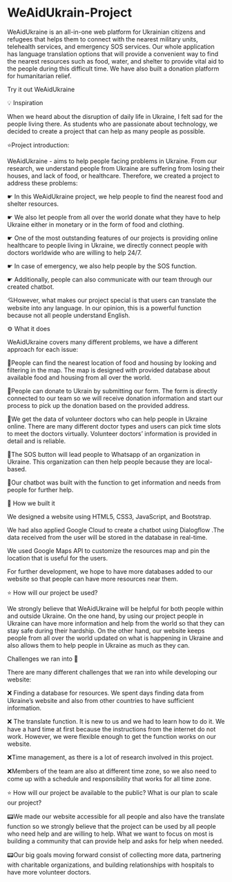 # WeAidUkrain-Project

WeAidUkraine is an all-in-one web platform for Ukrainian citizens and refugees that helps them to connect with the nearest military units, telehealth services, and emergency SOS services. Our whole application has language translation options that will provide a convenient way to find the nearest resources such as food, water, and shelter to provide vital aid to the people during this difficult time. We have also built a donation platform for humanitarian relief.

Try it out WeAidUkraine

💡 Inspiration

When we heard about the disruption of daily life in Ukraine, I felt sad for the people living there. As students who are passionate about technology, we decided to create a project that can help as many people as possible.

⭐Project introduction:

WeAidUkraine - aims to help people facing problems in Ukraine. From our research, we understand people from Ukraine are suffering from losing their houses, and lack of food, or healthcare. Therefore, we created a project to address these problems:

☛ In this WeAidUkraine project, we help people to find the nearest food and shelter resources.

☛ We also let people from all over the world donate what they have to help Ukraine either in monetary or in the form of food and clothing.

☛ One of the most outstanding features of our projects is providing online healthcare to people living in Ukraine, we directly connect people with doctors worldwide who are willing to help 24/7.

☛ In case of emergency, we also help people by the SOS function.

☛ Additionally, people can also communicate with our team through our created chatbot.

💘However, what makes our project special is that users can translate the website into any language. In our opinion, this is a powerful function because not all people understand English.

⚙️ What it does

WeAidUkraine covers many different problems, we have a different approach for each issue:

🔦People can find the nearest location of food and housing by looking and filtering in the map. The map is designed with provided database about available food and housing from all over the world.

🔦People can donate to Ukrain by submitting our form. The form is directly connected to our team so we will receive donation information and start our process to pick up the donation based on the provided address.

🔦We get the data of volunteer doctors who can help people in Ukraine online. There are many different doctor types and users can pick time slots to meet the doctors virtually. Volunteer doctors’ information is provided in detail and is reliable.

🔦The SOS button will lead people to Whatsapp of an organization in Ukraine. This organization can then help people because they are local-based.

🔦Our chatbot was built with the function to get information and needs from people for further help.

🔧 How we built it

We designed a website using HTML5, CSS3, JavaScript, and Bootstrap.

We had also applied Google Cloud to create a chatbot using Dialogflow .The data received from the user will be stored in the database in real-time.

We used Google Maps API to customize the resources map and pin the location that is useful for the users.

For further development, we hope to have more databases added to our website so that people can have more resources near them.

⭐ How will our project be used?

We strongly believe that WeAidUkraine will be helpful for both people within and outside Ukraine. On the one hand, by using our project people in Ukraine can have more information and help from the world so that they can stay safe during their hardship. On the other hand, our website keeps people from all over the world updated on what is happening in Ukraine and also allows them to help people in Ukraine as much as they can.

Challenges we ran into 🙁

There are many different challenges that we ran into while developing our website:

❌ Finding a database for resources. We spent days finding data from Ukraine’s website and also from other countries to have sufficient information.

❌ The translate function. It is new to us and we had to learn how to do it. We have a hard time at first because the instructions from the internet do not work. However, we were flexible enough to get the function works on our website.

❌Time management, as there is a lot of research involved in this project.

❌Members of the team are also at different time zone, so we also need to come up with a schedule and responsibility that works for all time zone.

⭐ How will our project be available to the public? What is our plan to scale our project?

📟We made our website accessible for all people and also have the translate function so we strongly believe that the project can be used by all people who need help and are willing to help. What we want to focus on most is building a community that can provide help and asks for help when needed.

📟Our big goals moving forward consist of collecting more data, partnering with charitable organizations, and building relationships with hospitals to have more volunteer doctors.

